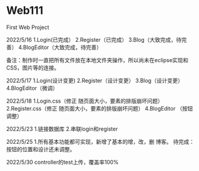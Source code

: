 # Web111
 First Web Project
 
2022/5/16
1.Login(已完成）
2.Register（已完成）
3.Blog（大致完成，待完善）
4.BlogEditor（大致完成，待完善）

备注：制作时一直把所有文件放在本地文件夹操作，所以尚未在eclipse实现和CSS，图片等的连接。

2022/5/17
1.Login(设计变更)
2.Register（设计变更）
3.Blog（设计变更）
4.BlogEditor（微调）

2022/5/18
1.Login.css（修正 随页面大小，要素的排版崩坏问题）
2.Register.css（修正 随页面大小，要素的排版崩坏问题）
4.BlogEditor （按钮调整）

2022/5/23
1.链接数据库
2.串联login和register

2022/5/25
1.所有基本功能都可实现，新增了基本的增，改，删 博客。
待完成：按钮的位置和设计还未调整。

2022/5/30
controller的test上传，覆盖率100%
